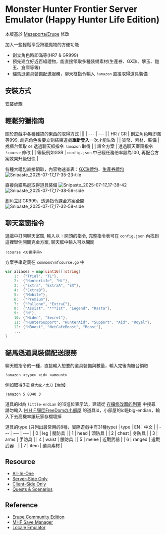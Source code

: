 # Monster Hunter Frontier Server Emulator (Happy Hunter Life Edition)

本版基於 [Mezeporta/Erupe](https://github.com/Mezeporta/Erupe) 修改  

加入一些輕鬆享受狩獵魔物的方便功能
- 創立角色時即滿等(HR7 & GR999)
- 預先建立好近百組禮物，能直接領取多種裝備素材(生產券、GX珠、擊玉、鎧玉、倉庫等等)
- 貓馬遜道具裝備配送服務，聊天框指令輸入 `!amazon` 直接取得道具裝備

## 安裝方式
[安裝步驟](https://github.com/Misora000/Erupe-HHL/blob/main/setup.md)

## 輕鬆狩獵指南
關於遊戲中各種難搞的東西的取得方式
|||
| --- | --- |
| HR / GR | 創立角色時即滿等999, 創完角色後要立刻結束遊戲**重新登入**一次才能生效 |
| 貨幣、素材、裝備 | 找櫃台領取 or 透過聊天框指令 `!amazon` 取得  |
| 課金方案 | 透過聊天室窗指令 `!course` 修改 |
| 等級例如GSR | `config.json` 中已經任務倍率設為100, 再配合方案效果升級很快 |

各種大禮包直接領取，內容物速查表：[GX珠禮包](https://github.com/Misora000/Erupe-HHL/blob/main/csv/GX.csv)、[生產券禮包](https://github.com/Misora000/Erupe-HHL/blob/main/csv/voucher.csv)  
![Snipaste_2025-07-17_17-35-23-tile](https://github.com/user-attachments/assets/12b9624a-facd-4c3d-b51d-dda4e4881574)

直接向貓馬遜取得道具裝備
![Snipaste_2025-07-17_17-38-42](https://github.com/user-attachments/assets/9aed8669-bc01-49ea-803b-ddcbf39c971f)
![Snipaste_2025-07-17_17-38-56-side](https://github.com/user-attachments/assets/49c673f6-ed1c-4165-8d36-5ddf2b6b05f9)

創角立即GR999，透過指令課金方案全開
![Snipaste_2025-07-17_17-32-58-side](https://github.com/user-attachments/assets/47e4fb54-d03f-4920-91a2-d63e6144097f)


## 聊天室窗指令

遊戲中打開聊天室窗, 輸入以 `!` 開頭的指令, 完整指令表可在 `config.json` 內找到  
這裡舉例開關克金方案, 聊天框中輸入可以開關
```
!course <方案字串>
```
方案字串定義在 `commono\mfcourse.go` 中
```go
var aliases = map[uint16][]string{
	1:  {"Trial", "TL"},
	2:  {"HunterLife", "HL"},
	3:  {"Extra", "ExtraA", "EX"},
	4:  {"ExtraB"},
	5:  {"Mobile"},
	6:  {"Premium"},
	7:  {"Pallone", "ExtraC"},
	8:  {"Assist", "***ist", "Legend", "Rasta"},
	9:  {"N"},
	10: {"Hiden", "Secret"},
	11: {"HunterSupport", "HunterAid", "Support", "Aid", "Royal"},
	12: {"NBoost", "NetCafeBoost", "Boost"},
	...
}
```

## 貓馬遜道具裝備配送服務

聊天框指令的一種，直接輸入想要的道具裝備與數量，輸入完後向櫃台領取  
```
!amazon <type> <id> <amount>
```
例如取得3把 `極大蛇ノ太刀【燦然】`
```
!amazon 5 8D40 3
```
道具的id為 `little-endian` 的16進位表示法，建議從 [存檔修改器的列表](https://github.com/Chakratos/mhf-save-manager/blob/master/app/I18N/ja_JP/Items.php) 中搜尋  
請勿輸入 [ＭＨＦ猟団FreeDomの小部屋](https://mhwiki.axibug.com/MHF_XiaoWu9.0CN/) 的道具id，小部屋的id是big-endian，輸入下去高機率讓玩家存檔壞掉  

道具的type (只列出最常用的8種，實際遊戲中有31種type)
| type | EN | 中文 |
| --- | --- | --- |
| 0 | leg | 腿防具 |
| 1 | head | 頭防具 |
| 2 | chest | 身防具 |
| 3 | arms | 手防具 |
| 4 | waist | 腰防具 |
| 5 | melee | 近戰武器 |
| 6 | ranged | 遠戰武器　|
| 7 | item | 道具素材 |


## Resource
- [All-In-One](https://drive.google.com/drive/folders/1wnB8ohEHFQ-TM_Cgtkzmv_wsa66Q32tJ?usp=sharing)
- [Server-Side Only](https://github.com/Misora000/Erupe-HHL/releases/download/v0.1.0/Erupe-HHL_v0.1.0-win-amd64.7z)
- [Client-Side Only](https://drive.google.com/file/d/148wXH_j84afJVGWnIPuQHiSceqlJgCXP/view)
- [Quests & Scenarios](https://files.catbox.moe/xf0l7w.7z)

## Reference
- [Erupe Community Edition](https://github.com/Mezeporta/Erupe)
- [MHF Save Manager](https://github.com/Chakratos/mhf-save-manager)
- [Locale Emulator](https://github.com/xupefei/Locale-Emulator)


